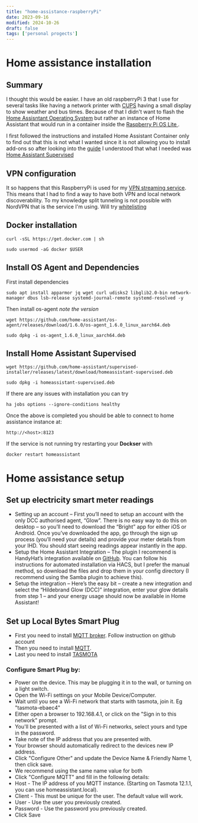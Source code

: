 ```yaml
---
title: "home-assistance-raspberryPi"
date: 2023-09-16
modified: 2024-10-26
draft: false 
tags: ['personal progects']
---
```


# Home assistance installation

## Summary

I thought this would be easier. I have an old raspberryPi 3 that I use for several tasks like having a network printer with [CUPS](https://www.cups.org/) having a small display to show weather and bus times. Because of that I didn't want to flash the [Home Assisntant Operating System](https://www.home-assistant.io/installation/raspberrypi) but rather an instance of Home Assistant that would run in a container inside the [Raspberry Pi OS Lite ](https://www.raspberrypi.com/software/operating-systems/). 

I first followed the instructions and installed Home Assistant Container only to find out that this is not what I wanted since it is not allowing you to install add-ons so after looking into the [guide](https://www.home-assistant.io/installation/) I understood that what I needed was [Home Assistant Supervised](https://community.home-assistant.io/t/installing-home-assistant-supervised-on-a-raspberry-pi-using-debian-12/247116)

## VPN configuration
It so happens that this RaspberryPi is used for my [VPN streaming service](./raspery_pi_sway_headless_browser.md). This means that I had to find a way to have both VPN and local network discoverability. To my knowledge split tunneling is not possible with NordVPN that is the service I'm using. Will try [whitelisting](https://nordvpn.com/cybersecurity/glossary/allowlisting/)

## Docker installation

`curl -sSL https://get.docker.com | sh`

`sudo usermod -aG docker $USER`

## Install OS Agent and Dependencies

First install dependencies

`sudo apt install apparmor jq wget curl udisks2 libglib2.0-bin network-manager
dbus lsb-release systemd-journal-remote systemd-resolved -y`

Then install os-agent _note the version_

```
wget https://github.com/home-assistant/os-agent/releases/download/1.6.0/os-agent_1.6.0_linux_aarch64.deb

sudo dpkg -i os-agent_1.6.0_linux_aarch64.deb
```

## Install Home Assistant Supervised

```
wget https://github.com/home-assistant/supervised-installer/releases/latest/download/homeassistant-supervised.deb

sudo dpkg -i homeassistant-supervised.deb 
```

If there are any issues with installation you can try 

`ha jobs options --ignore-conditions healthy`

Once the above is completed you should be able to connect to home assistance instance at:

`http://<host>:8123`

If the service is not running try restarting your __Dockser__ with 

`docker restart homeassistant`

# Home assistance setup

## Set up electricity smart meter readings

- Setting up an account – First you’ll need to setup an account with the only
DCC authorised agent, “Glow”. There is no easy way to do this on desktop –
so you’ll need to download the “Bright” app for either iOS or Android. Once
you’ve downloaded the app, go through the sign up process (you’ll need your
details) and provide your meter details from your IHD. You should start
seeing readings appear instantly in the app. 
- Setup the Home Assistant
Integration – The plugin I recommend is HandyHat’s integration available on
[GitHub](https://github.com/HandyHat/ha-hildebrandglow-dcc). You can follow his instructions for automated installation via
HACS, but I prefer the manual method, so download the files and drop them
in your config directory (I recommend using the Samba plugin to achieve
this).
- Setup the integration – Here’s the easy bit – create a new integration and
select the “Hildebrand Glow (DCC)” integration, enter your glow details from
step 1 – and your energy usage should now be available in Home Assistant!

## Set up Local Bytes Smart Plug

- First you need to install [MQTT broker](https://github.com/home-assistant/addons/blob/master/mosquitto/DOCS.md). Follow instruction on github account
- Then you need to install [MQTT](https://www.home-assistant.io/integrations/mqtt/).
- Last you need to install [TASMOTA](https://www.home-assistant.io/integrations/tasmota/)

### Configure Smart Plug by:

- Power on the device. This may be plugging it in to the wall, or turning on a light switch.
- Open the Wi-Fi settings on your Mobile Device/Computer.
- Wait until you see a Wi-Fi network that starts with tasmota, join it. Eg "tasmota-ebaec4"
- Either open a browser to 192.168.4.1, or click on the "Sign in to this network" prompt.
- You'll be presented with a list of Wi-Fi networks, select yours and type in the password.
- Take note of the IP address that you are presented with.
- Your browser should automatically redirect to the devices new IP address.
- Click "Configure Other" and update the Device Name & Friendly Name 1, then click save.
- We recommend using the same name value for both
- Click "Configure MQTT" and fill in the following details:
- Host - The IP address of you MQTT instance. (Starting on Tasmota 12.1.1, you can use homeassistant.local).
- Client - This must be unique for the user. The default value will work.
- User - Use the user you previously created.
- Password - Use the password you previously created.
- Click Save

